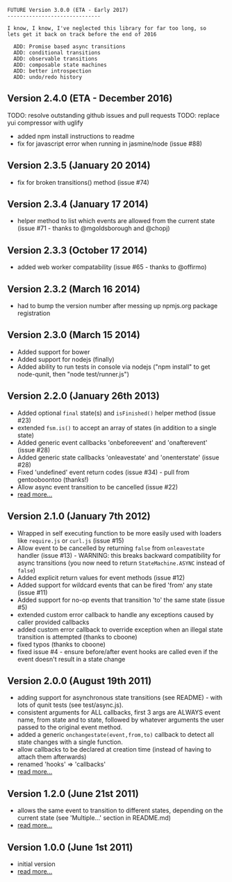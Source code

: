 
    FUTURE Version 3.0.0 (ETA - Early 2017)
    ------------------------------

    I know, I know, I've neglected this library for far too long, so
    lets get it back on track before the end of 2016

      ADD: Promise based async transitions
      ADD: conditional transitions
      ADD: observable transitions 
      ADD: composable state machines
      ADD: better introspection
      ADD: undo/redo history
 
Version 2.4.0 (ETA - December 2016)
--------------------

 TODO: resolve outstanding github issues and pull requests
 TODO: replace yui compressor with uglify

 * added npm install instructions to readme
 * fix for javascript error when running in jasmine/node (issue #88)

Version 2.3.5 (January 20 2014)
-------------------------------

 * fix for broken transitions() method (issue #74)

Version 2.3.4 (January 17 2014)
-------------------------------

 * helper method to list which events are allowed from the current state (issue #71 - thanks to @mgoldsborough and @chopj)

Version 2.3.3 (October 17 2014)
-------------------------------

 * added web worker compatability (issue #65 - thanks to @offirmo)

Version 2.3.2 (March 16 2014)
-----------------------------

 * had to bump the version number after messing up npmjs.org package registration

Version 2.3.0 (March 15 2014)
-----------------------------

 * Added support for bower
 * Added support for nodejs (finally)
 * Added ability to run tests in console via nodejs ("npm install" to get node-qunit, then "node test/runner.js")

Version 2.2.0 (January 26th 2013)
---------------------------------
 
 * Added optional `final` state(s) and `isFinished()` helper method (issue #23)
 * extended `fsm.is()` to accept an array of states (in addition to a single state)
 * Added generic event callbacks 'onbeforeevent' and 'onafterevent' (issue #28)
 * Added generic state callbacks 'onleavestate' and 'onenterstate'  (issue #28)
 * Fixed 'undefined' event return codes (issue #34) - pull from gentooboontoo (thanks!)
 * Allow async event transition to be cancelled (issue #22)
 * [read more...](http://codeincomplete.com/posts/2013/1/26/javascript_state_machine_v2_2_0/)

Version 2.1.0 (January 7th 2012)
--------------------------------

 * Wrapped in self executing function to be more easily used with loaders like `require.js` or `curl.js` (issue #15)
 * Allow event to be cancelled by returning `false` from `onleavestate` handler (issue #13) - WARNING: this breaks backward compatibility for async transitions (you now need to return `StateMachine.ASYNC` instead of `false`)
 * Added explicit return values for event methods (issue #12)
 * Added support for wildcard events that can be fired 'from' any state (issue #11)
 * Added support for no-op events that transition 'to' the same state  (issue #5)
 * extended custom error callback to handle any exceptions caused by caller provided callbacks
 * added custom error callback to override exception when an illegal state transition is attempted (thanks to cboone)
 * fixed typos (thanks to cboone)
 * fixed issue #4 - ensure before/after event hooks are called even if the event doesn't result in a state change 

Version 2.0.0 (August 19th 2011)
--------------------------------

 * adding support for asynchronous state transitions (see README) - with lots of qunit tests (see test/async.js).
 * consistent arguments for ALL callbacks, first 3 args are ALWAYS event name, from state and to state, followed by whatever arguments the user passed to the original event method.
 * added a generic `onchangestate(event,from,to)` callback to detect all state changes with a single function.
 * allow callbacks to be declared at creation time (instead of having to attach them afterwards)
 * renamed 'hooks' => 'callbacks'
 * [read more...](http://codeincomplete.com/posts/2011/8/19/javascript_state_machine_v2/)

Version 1.2.0 (June 21st 2011)
------------------------------
 * allows the same event to transition to different states, depending on the current state (see 'Multiple...' section in README.md)
 * [read more...](http://codeincomplete.com/posts/2011/6/21/javascript_state_machine_v1_2_0/)

Version 1.0.0 (June 1st 2011)
-----------------------------
 * initial version
 * [read more...](http://codeincomplete.com/posts/2011/6/1/javascript_state_machine/)
